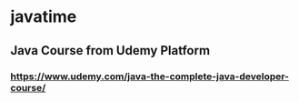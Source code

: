 # javatime
## Java Course from Udemy Platform
### https://www.udemy.com/java-the-complete-java-developer-course/
